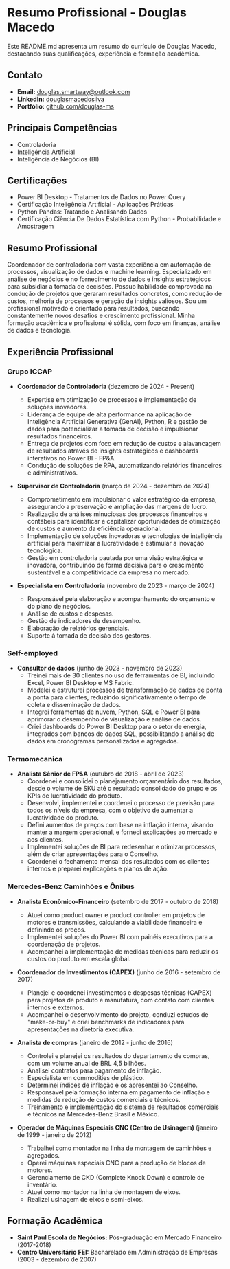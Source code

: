 # Resumo Profissional - Douglas Macedo

Este README.md apresenta um resumo do currículo de Douglas Macedo, destacando suas qualificações, experiência e formação acadêmica.

## Contato

* **Email:** douglas.smartway@outlook.com
* **LinkedIn:** [douglasmacedosilva](https://www.linkedin.com/in/douglasmacedosilva)
* **Portfólio:** [github.com/douglas-ms](https://github.com/douglas-ms)

## Principais Competências

* Controladoria
* Inteligência Artificial
* Inteligência de Negócios (BI)

## Certificações

* Power BI Desktop - Tratamentos de Dados no Power Query
* Certificação Inteligência Artificial - Aplicações Práticas
* Python Pandas: Tratando e Analisando Dados
* Certificação Ciência De Dados Estatística com Python - Probabilidade e Amostragem

## Resumo Profissional

Coordenador de controladoria com vasta experiência em automação de processos, visualização de dados e machine learning. Especializado em análise de negócios e no fornecimento de dados e insights estratégicos para subsidiar a tomada de decisões. Possuo habilidade comprovada na condução de projetos que geraram resultados concretos, como redução de custos, melhoria de processos e geração de insights valiosos. Sou um profissional motivado e orientado para resultados, buscando constantemente novos desafios e crescimento profissional. Minha formação acadêmica e profissional é sólida, com foco em finanças, análise de dados e tecnologia.

## Experiência Profissional

### Grupo ICCAP

* **Coordenador de Controladoria** (dezembro de 2024 - Present)
    * Expertise em otimização de processos e implementação de soluções inovadoras.
    * Liderança de equipe de alta performance na aplicação de Inteligência Artificial Generativa (GenAI), Python, R e gestão de dados para potencializar a tomada de decisão e impulsionar resultados financeiros.
    * Entrega de projetos com foco em redução de custos e alavancagem de resultados através de insights estratégicos e dashboards interativos no Power BI - FP&A.
    * Condução de soluções de RPA, automatizando relatórios financeiros e administrativos.

* **Supervisor de Controladoria** (março de 2024 - dezembro de 2024)
    * Comprometimento em impulsionar o valor estratégico da empresa, assegurando a preservação e ampliação das margens de lucro.
    * Realização de análises minuciosas dos processos financeiros e contábeis para identificar e capitalizar oportunidades de otimização de custos e aumento da eficiência operacional.
    * Implementação de soluções inovadoras e tecnologias de inteligência artificial para maximizar a lucratividade e estimular a inovação tecnológica.
    * Gestão em controladoria pautada por uma visão estratégica e inovadora, contribuindo de forma decisiva para o crescimento sustentável e a competitividade da empresa no mercado.

* **Especialista em Controladoria** (novembro de 2023 - março de 2024)
    * Responsável pela elaboração e acompanhamento do orçamento e do plano de negócios.
    * Análise de custos e despesas.
    * Gestão de indicadores de desempenho.
    * Elaboração de relatórios gerenciais.
    * Suporte à tomada de decisão dos gestores.

### Self-employed

* **Consultor de dados** (junho de 2023 - novembro de 2023)
    * Treinei mais de 30 clientes no uso de ferramentas de BI, incluindo Excel, Power BI Desktop e MS Fabric.
    * Modelei e estruturei processos de transformação de dados de ponta a ponta para clientes, reduzindo significativamente o tempo de coleta e disseminação de dados.
    * Integrei ferramentas de nuvem, Python, SQL e Power BI para aprimorar o desempenho de visualização e análise de dados.
    * Criei dashboards do Power BI Desktop para o setor de energia, integrados com bancos de dados SQL, possibilitando a análise de dados em cronogramas personalizados e agregados.

### Termomecanica

* **Analista Sênior de FP&A** (outubro de 2018 - abril de 2023)
    * Coordenei e consolidei o planejamento orçamentário dos resultados, desde o volume de SKU até o resultado consolidado do grupo e os KPIs de lucratividade do produto.
    * Desenvolvi, implementei e coordenei o processo de previsão para todos os níveis da empresa, com o objetivo de aumentar a lucratividade do produto.
    * Defini aumentos de preços com base na inflação interna, visando manter a margem operacional, e forneci explicações ao mercado e aos clientes.
    * Implementei soluções de BI para redesenhar e otimizar processos, além de criar apresentações para o Conselho.
    * Coordenei o fechamento mensal dos resultados com os clientes internos e preparei explicações e planos de ação.

### Mercedes-Benz Caminhões e Ônibus

* **Analista Econômico-Financeiro** (setembro de 2017 - outubro de 2018)
    * Atuei como product owner e product controller em projetos de motores e transmissões, calculando a viabilidade financeira e definindo os preços.
    * Implementei soluções do Power BI com painéis executivos para a coordenação de projetos.
    * Acompanhei a implementação de medidas técnicas para reduzir os custos do produto em escala global.

* **Coordenador de Investimentos (CAPEX)** (junho de 2016 - setembro de 2017)
    * Planejei e coordenei investimentos e despesas técnicas (CAPEX) para projetos de produto e manufatura, com contato com clientes internos e externos.
    * Acompanhei o desenvolvimento do projeto, conduzi estudos de "make-or-buy" e criei benchmarks de indicadores para apresentações na diretoria executiva.

* **Analista de compras** (janeiro de 2012 - junho de 2016)
    * Controlei e planejei os resultados do departamento de compras, com um volume anual de BRL 4,5 bilhões.
    * Analisei contratos para pagamento de inflação.
    * Especialista em commodities de plástico.
    * Determinei índices de inflação e os apresentei ao Conselho.
    * Responsável pela formação interna em pagamento de inflação e medidas de redução de custos comerciais e técnicos.
    * Treinamento e implementação do sistema de resultados comerciais e técnicos na Mercedes-Benz Brasil e México.

* **Operador de Máquinas Especiais CNC (Centro de Usinagem)** (janeiro de 1999 - janeiro de 2012)
    * Trabalhei como montador na linha de montagem de caminhões e agregados.
    * Operei máquinas especiais CNC para a produção de blocos de motores.
    * Gerenciamento de CKD (Complete Knock Down) e controle de inventário.
    * Atuei como montador na linha de montagem de eixos.
    * Realizei usinagem de eixos e semi-eixos.

## Formação Acadêmica

* **Saint Paul Escola de Negócios:** Pós-graduação em Mercado Financeiro (2017-2018)
* **Centro Universitário FEI:** Bacharelado em Administração de Empresas (2003 - dezembro de 2007)
